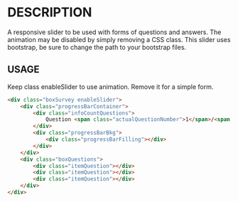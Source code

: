 DESCRIPTION
===================================
A responsive slider to be used with forms of questions and answers. The animation may be disabled by simply removing a CSS class.
This slider uses bootstrap, be sure to change the path to your bootstrap files.

## USAGE
Keep class enableSlider to use animation. Remove it for a simple form.

```html
<div class="boxSurvey enableSlider">
    <div class="progressBarContainer">
        <div class="infoCountQuestions">
            Question <span class="actualQuestionNumber">1</span>/<span class="countQuestionsNumber">1</span>
        </div>
        <div class="progressBarBkg">
            <div class="progressBarFilling"></div>
        </div>
    </div>
    <div class="boxQuestions">
        <div class="itemQuestion"></div>
        <div class="itemQuestion"></div>
        <div class="itemQuestion"></div>
    </div>
</div>